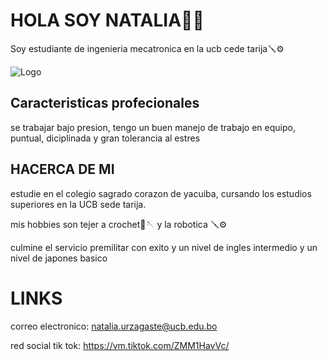 # HOLA SOY NATALIA👋👋

Soy estudiante de ingenieria mecatronica en la ucb cede tarija🪛⚙️



![Logo](https://wepik.com/api/image/ai/9b609734-6ab4-4adc-85b9-fb0d9f7b9aec?thumb=1)


## Caracteristicas profecionales
se trabajar bajo presion, tengo un buen manejo de trabajo en equipo, puntual, diciplinada y gran tolerancia al estres 











## HACERCA DE MI
estudie en el colegio sagrado corazon de yacuiba, cursando los estudios superiores en la UCB sede tarija.

mis hobbies son tejer a crochet🧶🪡 y la robotica 🪛⚙️

culmine el servicio premilitar con exito y un nivel de ingles intermedio y un nivel de japones basico






# LINKS
 
 correo electronico: natalia.urzagaste@ucb.edu.bo

 red social tik tok: https://vm.tiktok.com/ZMM1HavVc/
